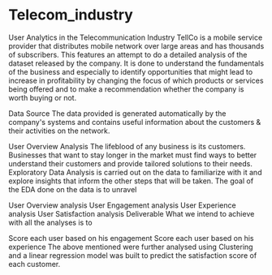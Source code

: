 # Telecom_industry
User Analytics in the Telecommunication Industry
TellCo is a mobile service provider that distributes mobile network over large areas and has thousands of subscribers. This features an attempt to do a detailed analysis of the dataset released by the company. It is done to understand the fundamentals of the business and especially to identify opportunities that might lead to increase in profitability by changing the focus of which products or services being offered and to make a recommendation whether the company is worth buying or not.

Data Source
The data provided is generated automatically by the company's systems and contains useful information about the customers & their activities on the network.

User Overview Analysis
The lifeblood of any business is its customers. Businesses that want to stay longer in the market must find ways to better understand their customers and provide tailored solutions to their needs. Exploratory Data Analysis is carried out on the data to familiarize with it and explore insights that inform the other steps that will be taken. The goal of the EDA done on the data is to unravel

User Overview analysis
User Engagement analysis
User Experience analysis
User Satisfaction analysis
Deliverable
What we intend to achieve with all the analyses is to

Score each user based on his engagement
Score each user based on his experience The above mentioned were further analysed using Clustering and a linear regression model was built to predict the satisfaction score of each customer.
